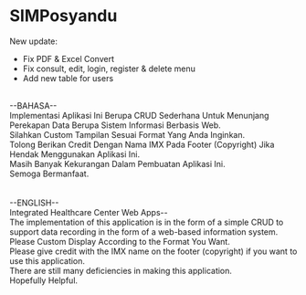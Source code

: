 # SIMPosyandu
New update:<br>
- Fix PDF & Excel Convert<br>
- Fix consult, edit, login, register & delete menu<br>
- Add new table for users<br><br>

--BAHASA--<br>
Implementasi Aplikasi Ini Berupa CRUD Sederhana Untuk Menunjang Perekapan Data Berupa Sistem Informasi Berbasis Web.<br>
Silahkan Custom Tampilan Sesuai Format Yang Anda Inginkan.<br>
Tolong Berikan Credit Dengan Nama IMX Pada Footer (Copyright) Jika Hendak Menggunakan Aplikasi Ini.<br>
Masih Banyak Kekurangan Dalam Pembuatan Aplikasi Ini.<br>
Semoga Bermanfaat.<br>
<br><br>
--ENGLISH--<br>
Integrated Healthcare Center Web Apps--<br>
The implementation of this application is in the form of a simple CRUD to support data recording in the form of a web-based information system. <br>
Please Custom Display According to the Format You Want.<br>
Please give credit with the IMX name on the footer (copyright) if you want to use this application.<br>
There are still many deficiencies in making this application. <br>
Hopefully Helpful.
